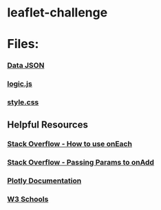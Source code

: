 # leaflet-challenge
# Files:
### [Data JSON]("https://earthquake.usgs.gov/earthquakes/feed/v1.0/summary/all_week.geojson")
### [logic.js ](https://github.com/robertrose85/leaflet-challenge/blob/main/Leaflet-Part-1/static/js/logic.js)
### [style.css ](https://github.com/robertrose85/leaflet-challenge/blob/main/Leaflet-Part-1/static/css/style.css)

## Helpful Resources
### [Stack Overflow - How to use onEach](https://gis.stackexchange.com/questions/243831/how-to-use-oneachfeature-in-leaflet-js-map)
### [Stack Overflow - Passing Params to onAdd]("https://gis.stackexchange.com/questions/245974/how-to-pass-a-parameter-into-control-onadd-in-leaflet")
### [Plotly Documentation](https://plotly.com/javascript/)
### [W3 Schools](https://www.w3schools.com/js/default.asp)
